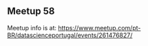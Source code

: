 ## Meetup 58 

Meetup info is at: https://www.meetup.com/pt-BR/datascienceportugal/events/261476827/
